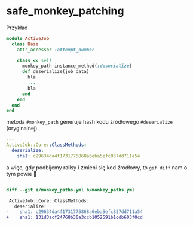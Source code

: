 # safe_monkey_patching

Przykład
```ruby
module ActiveJob
  class Base
    attr_accessor :attempt_number

    class << self
      monkey_path instance_method(:deserialize)
      def deserialize(job_data)
        bla
        ...
        bla
      end
    end
  end
end
````

metoda `#monkey_path` generuje hash kodu źródłowego `#deserialize` (oryginalnej)
```yml
---
ActiveJob::Core::ClassMethods:
  deserialize:
    sha1: c29634da4f1731775868a6eba5efc837dd711a54
```
a więc, gdy podbijemy railsy i zmieni się kod źródłowy, to `gif diff` nam o tym powie 🥳


```diff

diff --git a/monkey_paths.yml b/monkey_paths.yml

 ActiveJob::Core::ClassMethods:
   deserialize:
-    sha1: c29634da4f1731775868a6eba5efc837dd711a54
+    sha1: 131d3acf24768b30a3ccb1052591b1cdb603f0cd
```

